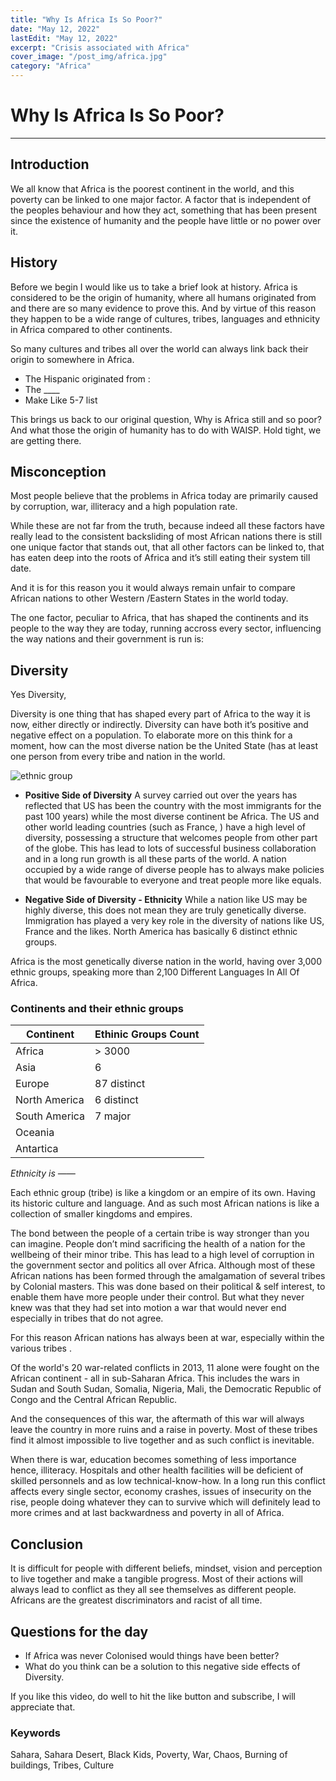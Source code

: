 ```yaml
---
title: "Why Is Africa Is So Poor?"
date: "May 12, 2022"
lastEdit: "May 12, 2022"
excerpt: "Crisis associated with Africa"
cover_image: "/post_img/africa.jpg"
category: "Africa"
---
```


# Why Is Africa Is So Poor?

---

## Introduction

We all know that Africa is the poorest continent in the world, and this poverty can be linked to one major factor. A factor that is independent of the peoples behaviour and how they act, something that has been present since the existence of humanity and the people have little or no power over it.

## History

Before we begin I would like us to take a brief look at history. Africa is considered to be the origin of humanity, where all humans originated from and there are so many evidence to prove this. And by virtue of this reason they happen to be a wide range of cultures, tribes, languages and ethnicity in Africa compared to other continents.

So many cultures and tribes all over the world can always link back their origin to somewhere in Africa.

- The Hispanic originated from :
- The \_\_\_\_
- Make Like 5-7 list

This brings us back to our original question, Why is Africa still and so poor?
And what those the origin of humanity has to do with WAISP.
Hold tight, we are getting there.

## Misconception

Most people believe that the problems in Africa today are primarily caused by corruption, war, illiteracy and a high population rate.

While these are not far from the truth, because indeed all these factors have really lead to the consistent backsliding of most African nations there is still one unique factor that stands out, that all other factors can be linked to, that has eaten deep into the roots of Africa and it’s still eating their system till date.

And it is for this reason you it would always remain unfair to compare African nations to other Western /Eastern States in the world today.

The one factor, peculiar to Africa, that has shaped the continents and its people to the way they are today, running accross every sector, influencing the way nations and their government is run is:

## Diversity

Yes Diversity,

Diversity is one thing that has shaped every part of Africa to the way it is now, either directly or indirectly. Diversity can have both it’s positive and negative effect on a population. To elaborate more on this think for a moment, how can the most diverse nation be the United State (has at least one person from every tribe and nation in the world.

![ethnic group](https://firebasestorage.googleapis.com/v0/b/delsu-learn.appspot.com/o/portfolio%2Fethnic.png?alt=media&token=e76a4316-5560-4674-aae7-f41614dd5a00)

- **Positive Side of Diversity**
  A survey carried out over the years has reflected that US has been the country with the most immigrants for the past 100 years) while the most diverse continent be Africa.
  The US and other world leading countries (such as France, ) have a high level of diversity, possessing a structure that welcomes people from other part of the globe. This has lead to lots of successful business collaboration and in a long run growth is all these parts of the world. A nation occupied by a wide range of diverse people has to always make policies that would be favourable to everyone and treat people more like equals.

- **Negative Side of Diversity - Ethnicity**
  While a nation like US may be highly diverse, this does not mean they are truly genetically diverse. Immigration has played a very key role in the diversity of nations like US, France and the likes. North America has basically 6 distinct ethnic groups.

Africa is the most genetically diverse nation in the world, having over 3,000 ethnic groups, speaking more than 2,100 Different Languages In All Of Africa.

### Continents and their ethnic groups

| Continent     | Ethinic Groups Count |
| ------------- | -------------------- |
| Africa        | > 3000               |
| Asia          | 6                    |
| Europe        | 87 distinct          |
| North America | 6 distinct           |
| South America | 7 major              |
| Oceania       |                      |
| Antartica     |                      |

_Ethnicity is ——_

Each ethnic group (tribe) is like a kingdom or an empire of its own. Having its historic culture and language. And as such most African nations is like a collection of smaller kingdoms and empires.

The bond between the people of a certain tribe is way stronger than you can imagine. People don’t mind sacrificing the health of a nation for the wellbeing of their minor tribe.
This has lead to a high level of corruption in the government sector and politics all over Africa.
Although most of these African nations has been formed through the amalgamation of several tribes by Colonial masters. This was done based on their political & self interest, to enable them have more people under their control. But what they never knew was that they had set into motion a war that would never end especially in tribes that do not agree.

For this reason African nations has always been at war, especially within the various tribes .

Of the world's 20 war-related conflicts in 2013, 11 alone were fought on the African continent - all in sub-Saharan Africa. This includes the wars in Sudan and South Sudan, Somalia, Nigeria, Mali, the Democratic Republic of Congo and the Central African Republic.

And the consequences of this war, the aftermath of this war will always leave the country in more ruins and a raise in poverty. Most of these tribes find it almost impossible to live together and as such conflict is inevitable.

When there is war, education becomes something of less importance hence, illiteracy. Hospitals and other health facilities will be deficient of skilled personnels and as low technical-know-how. In a long run this conflict affects every single sector, economy crashes, issues of insecurity on the rise, people doing whatever they can to survive which will definitely lead to more crimes and at last backwardness and poverty in all of Africa.

## Conclusion

It is difficult for people with different beliefs, mindset, vision and perception to live together and make a tangible progress. Most of their actions will always lead to conflict as they all see themselves as different people. Africans are the greatest discriminators and racist of all time.

## Questions for the day

- If Africa was never Colonised would things have been better?
- What do you think can be a solution to this negative side effects of Diversity.

If you like this video, do well to hit the like button and subscribe, I will appreciate that.

### Keywords

Sahara, Sahara Desert, Black Kids, Poverty, War, Chaos, Burning of buildings,
Tribes, Culture

